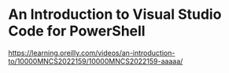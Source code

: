 # An Introduction to Visual Studio Code for PowerShell
https://learning.oreilly.com/videos/an-introduction-to/10000MNCS2022159/10000MNCS2022159-aaaaa/



